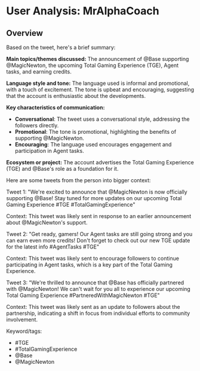 # User Analysis: MrAlphaCoach

## Overview

Based on the tweet, here's a brief summary:

**Main topics/themes discussed:** The announcement of @Base supporting @MagicNewton, the upcoming Total Gaming Experience (TGE), Agent tasks, and earning credits.

**Language style and tone:**
The language used is informal and promotional, with a touch of excitement. The tone is upbeat and encouraging, suggesting that the account is enthusiastic about the developments.

**Key characteristics of communication:**

* **Conversational**: The tweet uses a conversational style, addressing the followers directly.
* **Promotional**: The tone is promotional, highlighting the benefits of supporting @MagicNewton.
* **Encouraging**: The language used encourages engagement and participation in Agent tasks.

**Ecosystem or project:** The account advertises the Total Gaming Experience (TGE) and @Base's role as a foundation for it.

Here are some tweets from the person into bigger context:

Tweet 1:
"We're excited to announce that @MagicNewton is now officially supporting @Base! Stay tuned for more updates on our upcoming Total Gaming Experience #TGE #TotalGamingExperience"

Context: This tweet was likely sent in response to an earlier announcement about @MagicNewton's support.

Tweet 2:
"Get ready, gamers! Our Agent tasks are still going strong and you can earn even more credits! Don't forget to check out our new TGE update for the latest info #AgentTasks #TGE"

Context: This tweet was likely sent to encourage followers to continue participating in Agent tasks, which is a key part of the Total Gaming Experience.

Tweet 3:
"We're thrilled to announce that @Base has officially partnered with @MagicNewton! We can't wait for you all to experience our upcoming Total Gaming Experience #PartneredWithMagicNewton #TGE"

Context: This tweet was likely sent as an update to followers about the partnership, indicating a shift in focus from individual efforts to community involvement.

Keyword/tags:
* #TGE
* #TotalGamingExperience
* @Base
* @MagicNewton